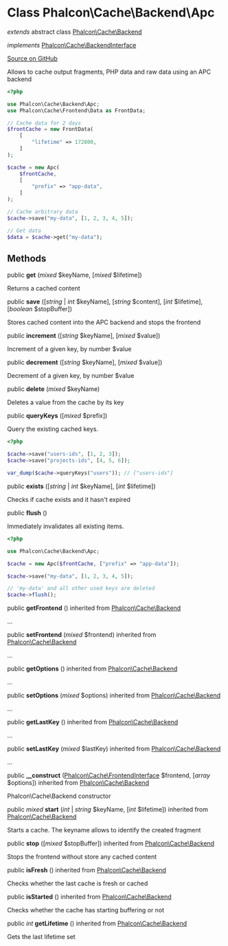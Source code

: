 # Class **Phalcon\\Cache\\Backend\\Apc**

*extends* abstract class [Phalcon\Cache\Backend](/en/3.1.2/api/Phalcon_Cache_Backend)

*implements* [Phalcon\Cache\BackendInterface](/en/3.1.2/api/Phalcon_Cache_BackendInterface)

<a href="https://github.com/phalcon/cphalcon/blob/master/phalcon/cache/backend/apc.zep" class="btn btn-default btn-sm">Source on GitHub</a>

Allows to cache output fragments, PHP data and raw data using an APC backend

```php
<?php

use Phalcon\Cache\Backend\Apc;
use Phalcon\Cache\Frontend\Data as FrontData;

// Cache data for 2 days
$frontCache = new FrontData(
    [
        "lifetime" => 172800,
    ]
);

$cache = new Apc(
    $frontCache,
    [
        "prefix" => "app-data",
    ]
);

// Cache arbitrary data
$cache->save("my-data", [1, 2, 3, 4, 5]);

// Get data
$data = $cache->get("my-data");

```

## Methods
public  **get** (*mixed* $keyName, [*mixed* $lifetime])

Returns a cached content

public  **save** ([*string* | *int* $keyName], [*string* $content], [*int* $lifetime], [*boolean* $stopBuffer])

Stores cached content into the APC backend and stops the frontend

public  **increment** ([*string* $keyName], [*mixed* $value])

Increment of a given key, by number $value

public  **decrement** ([*string* $keyName], [*mixed* $value])

Decrement of a given key, by number $value

public  **delete** (*mixed* $keyName)

Deletes a value from the cache by its key

public  **queryKeys** ([*mixed* $prefix])

Query the existing cached keys.

```php
<?php

$cache->save("users-ids", [1, 2, 3]);
$cache->save("projects-ids", [4, 5, 6]);

var_dump($cache->queryKeys("users")); // ["users-ids"]

```

public  **exists** ([*string* | *int* $keyName], [*int* $lifetime])

Checks if cache exists and it hasn't expired

public  **flush** ()

Immediately invalidates all existing items.

```php
<?php

use Phalcon\Cache\Backend\Apc;

$cache = new Apc($frontCache, ["prefix" => "app-data"]);

$cache->save("my-data", [1, 2, 3, 4, 5]);

// 'my-data' and all other used keys are deleted
$cache->flush();

```

public  **getFrontend** () inherited from [Phalcon\Cache\Backend](/en/3.1.2/api/Phalcon_Cache_Backend)

...

public  **setFrontend** (*mixed* $frontend) inherited from [Phalcon\Cache\Backend](/en/3.1.2/api/Phalcon_Cache_Backend)

...

public  **getOptions** () inherited from [Phalcon\Cache\Backend](/en/3.1.2/api/Phalcon_Cache_Backend)

...

public  **setOptions** (*mixed* $options) inherited from [Phalcon\Cache\Backend](/en/3.1.2/api/Phalcon_Cache_Backend)

...

public  **getLastKey** () inherited from [Phalcon\Cache\Backend](/en/3.1.2/api/Phalcon_Cache_Backend)

...

public  **setLastKey** (*mixed* $lastKey) inherited from [Phalcon\Cache\Backend](/en/3.1.2/api/Phalcon_Cache_Backend)

...

public  **__construct** ([Phalcon\Cache\FrontendInterface](/en/3.1.2/api/Phalcon_Cache_FrontendInterface) $frontend, [*array* $options]) inherited from [Phalcon\Cache\Backend](/en/3.1.2/api/Phalcon_Cache_Backend)

Phalcon\\Cache\\Backend constructor

public *mixed* **start** (*int* | *string* $keyName, [*int* $lifetime]) inherited from [Phalcon\Cache\Backend](/en/3.1.2/api/Phalcon_Cache_Backend)

Starts a cache. The keyname allows to identify the created fragment

public  **stop** ([*mixed* $stopBuffer]) inherited from [Phalcon\Cache\Backend](/en/3.1.2/api/Phalcon_Cache_Backend)

Stops the frontend without store any cached content

public  **isFresh** () inherited from [Phalcon\Cache\Backend](/en/3.1.2/api/Phalcon_Cache_Backend)

Checks whether the last cache is fresh or cached

public  **isStarted** () inherited from [Phalcon\Cache\Backend](/en/3.1.2/api/Phalcon_Cache_Backend)

Checks whether the cache has starting buffering or not

public *int* **getLifetime** () inherited from [Phalcon\Cache\Backend](/en/3.1.2/api/Phalcon_Cache_Backend)

Gets the last lifetime set

